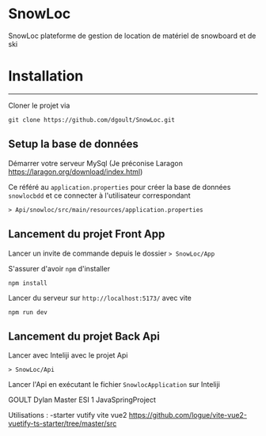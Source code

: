 # SnowLoc
SnowLoc plateforme de gestion de location de matériel de snowboard et de ski

# Installation
***
Cloner le projet via
```
git clone https://github.com/dgoult/SnowLoc.git
```
## Setup la base de données

Démarrer votre serveur MySql (Je préconise Laragon https://laragon.org/download/index.html)

Ce référé au ``application.properties`` pour créer la base de données ``snowlocbdd`` et ce connecter à l'utilisateur correspondant
```
> Api/snowloc/src/main/resources/application.properties
```

## Lancement du projet Front App

Lancer un invite de commande depuis le dossier ``> SnowLoc/App``

S'assurer d'avoir ``npm`` d'installer
```
npm install
```

Lancer du serveur sur ``http://localhost:5173/`` avec vite

```
npm run dev
```
## Lancement du projet Back Api

Lancer avec Inteliji avec le projet Api

```
> SnowLoc/Api
```

Lancer l'Api en exécutant le fichier ``SnowlocApplication`` sur Inteliji

GOULT Dylan Master ESI 1 JavaSpringProject


Utilisations :
-starter vutify vite vue2 https://github.com/logue/vite-vue2-vuetify-ts-starter/tree/master/src
